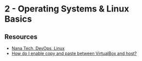 # 2 - Operating Systems & Linux Basics




## Resources

- [Nana Tech, DevOps, Linux](https://gitlab.com/twn-devops-bootcamp/latest/02-linux/linux)
- [How do I enable copy and paste between VirtualBox and host?](https://linuxhint.com/enable-copy-paste-virtualbox-host/)